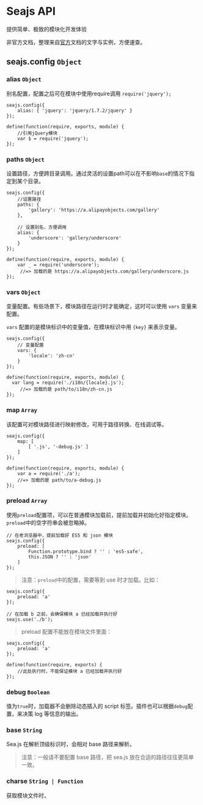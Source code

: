 
# Seajs API
提供简单、极致的模块化开发体验


非官方文档，整理来自[官方](http://seajs.org/)文档的文字与实例，方便速查。

## seajs.config `Object`

### alias `Object`
别名配置，配置之后可在模块中使用require调用
`require('jquery');`

```
seajs.config({
    alias: { 'jquery': 'jquery/1.7.2/jquery' } 
});
```
```
define(function(require, exports, module) {
    //引用jQuery模块
    var $ = require('jquery');
});
```

### paths `Object`

设置路径，方便跨目录调用。通过灵活的设置path可以在不影响`base`的情况下指定到某个目录。
```
seajs.config({
    //设置路径
    paths: {
        'gallery': 'https://a.alipayobjects.com/gallery'
    },

    // 设置别名，方便调用
    alias: {
        'underscore': 'gallery/underscore'
    }
});
```
```
define(function(require, exports, module) {
    var _ = require('underscore');
     //=> 加载的是 https://a.alipayobjects.com/gallery/underscore.js
});
```

### vars `Object`
变量配置。有些场景下，模块路径在运行时才能确定，这时可以使用 `vars` 变量来配置。

`vars` 配置的是模块标识中的变量值，在模块标识中用 `{key}` 来表示变量。

```
seajs.config({
    // 变量配置
    vars: {
        'locale': 'zh-cn'
    }
});
```
```
define(function(require, exports, module) {
  var lang = require('./i18n/{locale}.js');
     //=> 加载的是 path/to/i18n/zh-cn.js
});
```

### map `Array`

该配置可对模块路径进行映射修改，可用于路径转换、在线调试等。
```
seajs.config({
    map: [
        [ '.js', '-debug.js' ]
    ]
});
```
```
define(function(require, exports, module) {
    var a = require('./a');
    //=> 加载的是 path/to/a-debug.js
});
```

### preload `Array`

使用`preload`配置项，可以在普通模块加载前，提前加载并初始化好指定模块。
`preload`中的空字符串会被忽略掉。

```
// 在老浏览器中，提前加载好 ES5 和 json 模块
seajs.config({
    preload: [
        Function.prototype.bind ? '' : 'es5-safe',
        this.JSON ? '' : 'json'
    ]
});
```
> 注意：`preload`中的配置，需要等到 use 时才加载。比如：

```
seajs.config({
    preload: 'a'
});

// 在加载 b 之前，会确保模块 a 已经加载并执行好
seajs.use('./b');
```
> preload 配置不能放在模块文件里面：

```
seajs.config({
    preload: 'a'
});

define(function(require, exports) {
    //此处执行时，不能保证模块 a 已经加载并执行好
});

```

### debug `Boolean`

值为`true`时，加载器不会删除动态插入的 script 标签。插件也可以根据`debug`配置，来决策 log 等信息的输出。

### base `String`

Sea.js 在解析顶级标识时，会相对 base 路径来解析。

> 注意：一般请不要配置 base 路径，把 sea.js 放在合适的路径往往更简单一致。

### charse `String | Function`

获取模块文件时，<script> 或 <link> 标签的`charset`属性。 默认是`utf-8`

`charset`还可以是一个函数：
```
seajs.config({
    charset: function(url) {
        // xxx 目录下的文件用 gbk 编码加载
        if (url.indexOf('http://example.com/js/xxx') === 0) {
          return 'gbk';
        }

        // 其他文件用 utf-8 编码
        return 'utf-8';
    }
});
```

## seajs.use `Function`

用来在页面中加载一个或多个模块。`seajs.use(id, callback?)`
``` 
// 加载一个模块
seajs.use('./a');

// 加载一个模块，在加载完成时，执行回调
seajs.use('./a', function(a) {
  a.doSomething();
});

// 加载多个模块，在加载完成时，执行回调
seajs.use(['./a', './b'], function(a, b) {
  a.doSomething();
  b.doSomething();
});
```
** 注意：seajs.use 与 DOM ready 事件没有任何关系。如果某些操作要确保在 DOM ready 后执行，需要使用 jquery 等类库来保证。比如**
```
seajs.use(['jquery', './main'], function($, main) {
    $(document).ready(function() {
        main.init();
    });
});
```

## seajs.cache `Ojbect`

通过 seajs.cache，可以查阅当前模块系统中的所有模块信息。

比如，打开 seajs.org，然后在 WebKit Developer Tools 的 Console 面板中输入 seajs.cache，可以看到：
```
Object
  > http://seajs.org/docs/assets/main.js: x
  > https://a.alipayobjects.com/jquery/jquery/1.10.1/jquery.js: x
  > __proto__: Object
```

这些就是文档首页用到的模块。展开某一项可以看到模块的具体信息，含义可参考：[CMD 模块定义规范](/preview/rule) 中的 module 小节。

## seajs.reslove `Function`

类似`require.resolve`，会利用模块系统的内部机制对传入的字符串参数进行路径解析。
```
seajs.resolve('jquery');
// => http://path/to/jquery.js

seajs.resolve('./a', 'http://example.com/to/b.js');
// => http://example.com/to/a.js
```
** seajs.resolve 方法不光可以用来调试路径解析是否正确，还可以用在插件开发环境中。**

## seajs.data `Object`

通过 seajs.data，可以查看 seajs 所有配置以及一些内部变量的值，可用于插件开发。当加载遇到问题时，也可用于调试。

## 常见问题

### 关于模块标识

Seajs模块标识主要以`小驼峰字符串`、`.`或`..`
```
// 在 http://example.com/js/a.js 的 factory 中：
require.resolve('./b');
  // => http://example.com/js/b.js

// 在 http://example.com/js/a.js 的 factory 中：
require.resolve('../c');
  // => http://example.com/c.js
```

分为 **相对** 与 **顶级** 标识。以`.`或`..`开头，则为相对标识 。以`小驼峰字符串`开关，则为顶级标识。
```
// 假设 base 路径是：http://example.com/assets/

// 在模块代码里：
require.resolve('gallery/jquery/1.9.1/jquery');
  // => http://example.com/assets/gallery/jquery/1.9.1/jquery.js
```

### 关于路径

Seajs除了相对与顶级标识之外，还可以使用普通路径来加载模块。

```
//sea.js的路径，即 base 路径，相对于当前页面
<script src='http://domain.com/assets/sea-modules/seajs.js'></script>

<script type='text/javascript'>
//配置Seajs
seajs.config({
    alias: {
        //顶级标识，基于 base 路径
        'module1': 'module1/0.0.1/index.js',
            // => http://domain.com/assets/sea-modules/module1/0.0.1/index.js
        'module2': 'module2/0.0.2/index.js'
    }
});

seajs.config({
    alias: {
        //普通路径，相对于当前页面
        'affix': '../assets/widget/src/widget-affix.js',

        //相对标识，相对于当前页面
        'init': './src/init.js'
    }
});
</script>
```

> **开始的时候会觉得Seajs的路径有点不习惯，由其是Base路径。切记Base路径就是sea.js的那个文件的上级路径，然后所有顶级标识，相对标识都是相对于这个Base来调整。**